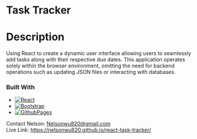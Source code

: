 # Task Tracker

# Description
Using React to create a dynamic user interface allowing users to seamlessly add tasks along with their respective due dates. This application operates solely within the browser environment, omitting the need for backend operations such as updating JSON files or interacting with databases.

### Built With

* [![React][React.js]][React-url]
* [![Bootstrap][Bootstrap.com]][Bootstrap-url]
* [![GithubPages][GithubPages.com]][GithubPages-url]


Contact
Nelson: Nelsonwu820@gmail.com <br />
Live Link: https://nelsonwu820.github.io/react-task-tracker/

<!-- MARKDOWN LINKS & IMAGES -->
[React.js]: https://img.shields.io/badge/React-20232A?style=for-the-badge&logo=react&logoColor=61DAFB
[React-url]: https://reactjs.org/
[Bootstrap.com]: https://img.shields.io/badge/Bootstrap-563D7C?style=for-the-badge&logo=bootstrap&logoColor=white
[Bootstrap-url]: https://getbootstrap.com
[GithubPages.com]: https://img.shields.io/badge/Github%20Pages-121013?logo=github&logoColor=white
[GithubPages-url]: https://pages.github.com/



